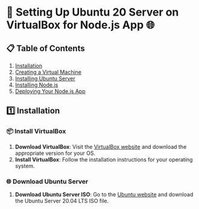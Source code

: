 # 🐧 Setting Up Ubuntu 20 Server on VirtualBox for Node.js App 🌐

## 📋 Table of Contents
1. [Installation](#installation)
2. [Creating a Virtual Machine](#creating-a-virtual-machine)
3. [Installing Ubuntu Server](#installing-ubuntu-server)
4. [Installing Node.js](#installing-nodejs)
5. [Deploying Your Node.js App](#deploying-your-nodejs-app)


## 1️⃣ Installation

### 📦 Install VirtualBox
1. **Download VirtualBox**: Visit the [VirtualBox website](https://hibbard.eu/install-ubuntu-virtual-box/) and download the appropriate version for your OS.
2. **Install VirtualBox**: Follow the installation instructions for your operating system.

### 🌐 Download Ubuntu Server
1. **Download Ubuntu Server ISO**: Go to the [Ubuntu website](https://www.fosslinux.com/136541/guide-to-installing-ubuntu-on-virtualbox.htm) and download the Ubuntu Server 20.04 LTS ISO file.
